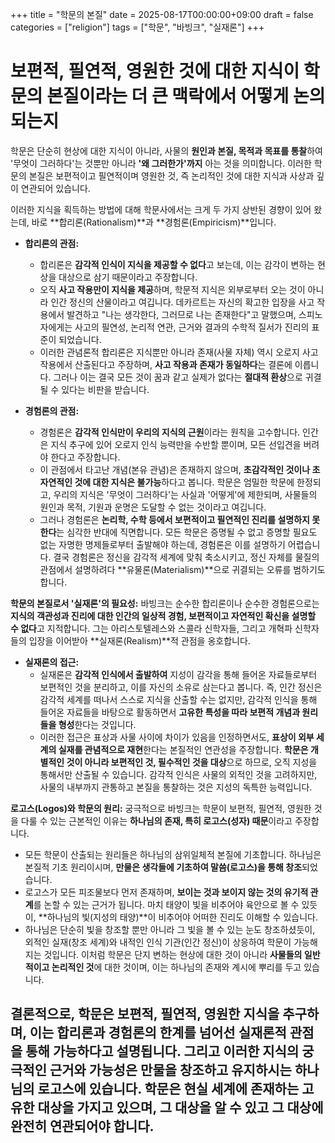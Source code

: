 +++
title = "학문의 본질"
date = 2025-08-17T00:00:00+09:00
draft = false
categories = ["religion"]
tags = ["학문", "바빙크", "실재론"]
+++


# 보편적, 필연적, 영원한 것에 대한 지식이 학문의 본질이라는 더 큰 맥락에서 어떻게 논의되는지

학문은 단순히 현상에 대한 지식이 아니라, 사물의 **원인과 본질, 목적과 목표를 통찰**하여 '무엇이 그러하다'는 것뿐만 아니라 **'왜 그러한가'까지** 아는 것을 의미합니다. 이러한 학문의 본질은 보편적이고 필연적이며 영원한 것, 즉 논리적인 것에 대한 지식과 사상과 깊이 연관되어 있습니다.

이러한 지식을 획득하는 방법에 대해 학문사에서는 크게 두 가지 상반된 경향이 있어 왔는데, 바로 **합리론(Rationalism)**과 **경험론(Empiricism)**입니다.

*   **합리론의 관점:**
    *   합리론은 **감각적 인식이 지식을 제공할 수 없다**고 보는데, 이는 감각이 변하는 현상을 대상으로 삼기 때문이라고 주장합니다.
    *   오직 **사고 작용만이 지식을 제공**하며, 학문적 지식은 외부로부터 오는 것이 아니라 인간 정신의 산물이라고 여깁니다. 데카르트는 자신의 확고한 입장을 사고 작용에서 발견하고 "나는 생각한다, 그러므로 나는 존재한다"고 말했으며, 스피노자에게는 사고의 필연성, 논리적 연관, 근거와 결과의 수학적 질서가 진리의 표준이 되었습니다.
    *   이러한 관념론적 합리론은 지식뿐만 아니라 존재(사물 자체) 역시 오로지 사고 작용에서 산출된다고 주장하며, **사고 작용과 존재가 동일하다**는 결론에 이릅니다. 그러나 이는 결국 모든 것이 꿈과 같고 실제가 없다는 **절대적 환상**으로 귀결될 수 있다는 비판을 받습니다.

*   **경험론의 관점:**
    *   경험론은 **감각적 인식만이 우리의 지식의 근원**이라는 원칙을 고수합니다. 인간은 지식 추구에 있어 오로지 인식 능력만을 수반할 뿐이며, 모든 선입견을 버려야 한다고 주장합니다.
    *   이 관점에서 타고난 개념(본유 관념)은 존재하지 않으며, **초감각적인 것이나 초자연적인 것에 대한 지식은 불가능**하다고 봅니다. 학문은 엄밀한 학문에 한정되고, 우리의 지식은 '무엇이 그러하다'는 사실과 '어떻게'에 제한되며, 사물들의 원인과 목적, 기원과 운명은 도달할 수 없는 것이라고 여깁니다.
    *   그러나 경험론은 **논리학, 수학 등에서 보편적이고 필연적인 진리를 설명하지 못한다**는 심각한 반대에 직면합니다. 모든 학문은 증명될 수 없고 증명할 필요도 없는 자명한 명제들로부터 출발해야 하는데, 경험론은 이를 설명하기 어렵습니다. 결국 경험론은 정신을 감각적 세계에 맞춰 축소시키고, 정신 자체를 물질의 관점에서 설명하려다 **유물론(Materialism)**으로 귀결되는 오류를 범하기도 합니다.

**학문의 본질로서 '실재론'의 필요성:**
바빙크는 순수한 합리론이나 순수한 경험론으로는 **지식의 객관성과 진리에 대한 인간의 일상적 경험, 보편적이고 자연적인 확신을 설명할 수 없다**고 지적합니다. 그는 아리스토텔레스와 스콜라 신학자들, 그리고 개혁파 신학자들의 입장을 이어받아 **실재론(Realism)**적 관점을 옹호합니다.

*   **실재론의 접근:**
    *   실재론은 **감각적 인식에서 출발하여** 지성이 감각을 통해 들어온 자료들로부터 보편적인 것을 분리하고, 이를 자신의 소유로 삼는다고 봅니다. 즉, 인간 정신은 감각적 세계를 떠나서 스스로 지식을 산출할 수는 없지만, 감각적 인식을 통해 들어온 자료들을 바탕으로 활동하면서 **고유한 특성을 따라 보편적 개념과 원리들을 형성**한다는 것입니다.
    *   이러한 접근은 표상과 사물 사이에 차이가 있음을 인정하면서도, **표상이 외부 세계의 실재를 관념적으로 재현**한다는 본질적인 연관성을 주장합니다. **학문은 개별적인 것이 아니라 보편적인 것, 필수적인 것을 대상**으로 하므로, 오직 지성을 통해서만 산출될 수 있습니다. 감각적 인식은 사물의 외적인 것을 고려하지만, 사물의 내부까지 관통하고 본질을 통찰하는 것은 지성의 독특한 능력입니다.

**로고스(Logos)와 학문의 원리:**
궁극적으로 바빙크는 학문이 보편적, 필연적, 영원한 것을 다룰 수 있는 근본적인 이유는 **하나님의 존재, 특히 로고스(성자) 때문**이라고 주장합니다.

*   모든 학문이 산출되는 원리들은 하나님의 삼위일체적 본질에 기초합니다. 하나님은 본질적 기초 원리이시며, **만물은 생각들에 기초하여 말씀(로고스)을 통해 창조**되었습니다.
*   로고스가 모든 피조물보다 먼저 존재하며, **보이는 것과 보이지 않는 것의 유기적 관계**를 논할 수 있는 근거가 됩니다. 마치 태양이 빛을 비추어야 육안으로 볼 수 있듯이, **하나님의 빛(지성의 태양)**이 비추어야 어떠한 진리도 이해할 수 있습니다.
*   하나님은 단순히 빛을 창조할 뿐만 아니라 그 빛을 볼 수 있는 눈도 창조하셨듯이, 외적인 실재(창조 세계)와 내적인 인식 기관(인간 정신)이 상응하여 학문이 가능해지는 것입니다. 이처럼 학문은 단지 변하는 현상에 대한 것이 아니라 **사물들의 일반적이고 논리적인 것**에 대한 것이며, 이는 하나님의 존재와 계시에 뿌리를 두고 있습니다.

결론적으로, 학문은 보편적, 필연적, 영원한 지식을 추구하며, 이는 합리론과 경험론의 한계를 넘어선 실재론적 관점을 통해 가능하다고 설명됩니다. 그리고 이러한 지식의 궁극적인 근거와 가능성은 만물을 창조하고 유지하시는 하나님의 로고스에 있습니다. 학문은 현실 세계에 존재하는 고유한 대상을 가지고 있으며, 그 대상을 알 수 있고 그 대상에 완전히 연관되어야 합니다.
---

